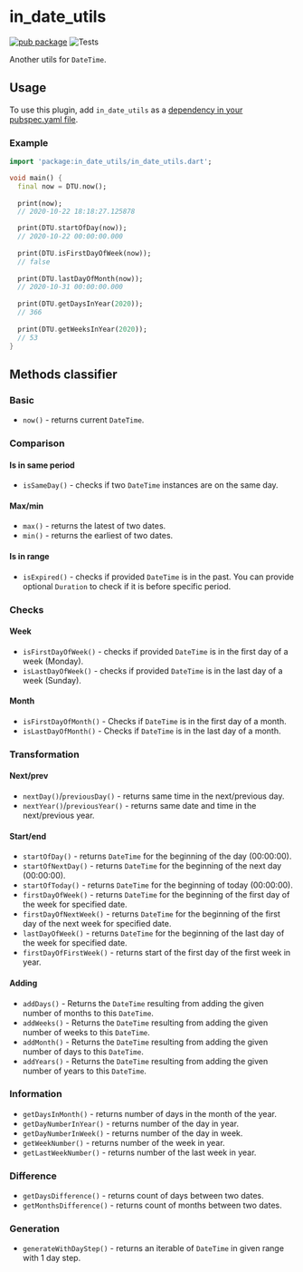 # in_date_utils

[![pub package](https://img.shields.io/pub/v/in_date_utils)](https://pub.dartlang.org/packages/in_date_utils)
![Tests](https://github.com/Innim/in_date_utils/workflows/Tests/badge.svg?branch=main)

Another utils for `DateTime`.

## Usage

To use this plugin, add `in_date_utils` as a [dependency in your pubspec.yaml file](https://flutter.dev/platform-plugins/).

### Example

``` dart
import 'package:in_date_utils/in_date_utils.dart';

void main() {
  final now = DTU.now();
  
  print(now);
  // 2020-10-22 18:18:27.125878

  print(DTU.startOfDay(now));
  // 2020-10-22 00:00:00.000
  
  print(DTU.isFirstDayOfWeek(now));
  // false
  
  print(DTU.lastDayOfMonth(now));
  // 2020-10-31 00:00:00.000
  
  print(DTU.getDaysInYear(2020));
  // 366
  
  print(DTU.getWeeksInYear(2020));
  // 53
}
```

## Methods classifier

### Basic

* `now()` - returns current `DateTime`. 

### Comparison

#### Is in same period

* `isSameDay()` - checks if two `DateTime` instances are on the same day.

#### Max/min

* `max()` - returns the latest of two dates.
* `min()` - returns the earliest of two dates.

#### Is in range

* `isExpired()` - checks if provided `DateTime` is in the past. You can provide optional `Duration` to check if it is before specific period.

### Checks

#### Week 

* `isFirstDayOfWeek()` - checks if provided `DateTime` is in the first day of a week (Monday).
* `isLastDayOfWeek()` - checks if provided `DateTime` is in the last day of a week (Sunday).

#### Month

* `isFirstDayOfMonth()` - Checks if `DateTime` is in the first day of a month.
* `isLastDayOfMonth()` - Checks if `DateTime` is in the last day of a month.

### Transformation

#### Next/prev

* `nextDay()`/`previousDay()` - returns same time in the next/previous day.
* `nextYear()`/`previousYear()` - returns same date and time in the next/previous year.

#### Start/end

* `startOfDay()` - returns `DateTime` for the beginning of the day (00:00:00).
* `startOfNextDay()` - returns `DateTime` for the beginning of the next day (00:00:00).
* `startOfToday()` - returns `DateTime` for the beginning of today (00:00:00).
* `firstDayOfWeek()` - returns `DateTime` for the beginning of the first day of the week for specified date.
* `firstDayOfNextWeek()` - returns `DateTime` for the beginning of the first day of the next week for specified date.
* `lastDayOfWeek()` - returns `DateTime` for the beginning of the last day of the week for specified date.
* `firstDayOfFirstWeek()` - returns start of the first day of the first week in year.

#### Adding

* `addDays()`  - Returns the `DateTime` resulting from adding the given number of months to this `DateTime`.
* `addWeeks()` - Returns the `DateTime` resulting from adding the given number of weeks to this `DateTime`.
* `addMonth()` - Returns the `DateTime` resulting from adding the given number of days to this `DateTime`.
* `addYears()` - Returns the `DateTime` resulting from adding the given number of years to this `DateTime`.

### Information

* `getDaysInMonth()` - returns number of days in the month of the year.
* `getDayNumberInYear()` - returns number of the day in year.
* `getDayNumberInWeek()` - returns number of the day in week.
* `getWeekNumber()` - returns number of the week in year.
* `getLastWeekNumber()` - returns number of the last week in year.

### Difference

* `getDaysDifference()` - returns count of days between two dates.
* `getMonthsDifference()` - returns count of months between two dates.

### Generation

* `generateWithDayStep()` - returns an iterable of `DateTime` in given range with 1 day step.
